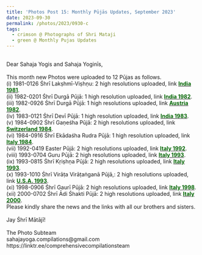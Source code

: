 ```yaml
---
title: 'Photos Post 15: Monthly Pūjās Updates, September 2023'
date: 2023-09-30
permalink: /photos/2023/0930-c
tags:
  - crimson @ Photographs of Shri Mataji
  - green @ Monthly Pujas Updates
---
```


<p>
<br>
Dear Sahaja Yogis and Sahaja Yoginīs,<br>
<br>
This month new Photos were uploaded to 12 Pūjas as follows.<br>
(i) 1981-0126 Śhrī Lakṣhmī-Viṣhṇu: 2 high resolutions uploaded, link <a href="https://eternalmoments.smugmug.com/Countries/India/1981"> <font color="DarkGreen"><b>India 1981</b></font></a>.<br>
(ii) 1982-0201 Śhrī Durgā Pūjā: 1 high resolution uploaded, link <a href="https://eternalmoments.smugmug.com/Countries/India/1982"> <font color="DarkGreen"><b>India 1982</b></font></a>.<br>
(iii) 1982-0926 Śhrī Durgā Pūjā: 1 high resolutions uploaded, link <a href="https://eternalmoments.smugmug.com/Countries/Austria/1982"> <font color="DarkGreen"><b>Austria 1982</b></font></a>.<br>
(iv) 1983-0121 Śhrī Devī Pūjā: 1 high resolution uploaded, link <a href="https://eternalmoments.smugmug.com/Countries/India/1983"> <font color="DarkGreen"><b>India 1983</b></font></a>.<br>
(v) 1984-0902 Śhrī Gaṇeśha Pūjā: 2 high resolutions uploaded, link <a href="https://eternalmoments.smugmug.com/Countries/Switzerland/1984"> <font color="DarkGreen"><b>Switzerland 1984</b></font></a>.<br>
(vi) 1984-0916 Śhrī Ekādaśha Rudra Pūjā: 1 high resolution uploaded, link <a href="https://eternalmoments.smugmug.com/Countries/Italy/1984"> <font color="DarkGreen"><b>Italy 1984</b></font></a>.<br>
(vii) 1992-0419 Easter Pūjā: 2 high resolutions uploaded, link <a href="https://eternalmoments.smugmug.com/Countries/Italy/1992"> <font color="DarkGreen"><b>Italy 1992</b></font></a>.<br>
(viii) 1993-0704 Guru Pūjā: 2 high resolutions uploaded, link <a href="https://eternalmoments.smugmug.com/Countries/Italy/1993"> <font color="DarkGreen"><b>Italy 1993</b></font></a>.<br>
(ix) 1993-0815 Śhrī Kṛiṣhṇa Pūjā: 2 high resolutions uploaded, link <a href="https://eternalmoments.smugmug.com/Countries/Italy/1993"> <font color="DarkGreen"><b>Italy 1993</b></font></a>.<br>
(x) 1993-1010 Śhrī Virāṭa Virāṭaṅganā Pūjā,: 2 high resolutions uploaded, link <a href="https://eternalmoments.smugmug.com/Countries/U.S.A./1993"> <font color="DarkGreen"><b>U.S.A. 1993</b></font></a>.<br>
(xi) 1998-0906 Śhrī Gaurī Pūjā: 2 high resolutions uploaded, link <a href="https://eternalmoments.smugmug.com/Countries/Italy/1998"> <font color="DarkGreen"><b>Italy 1998</b></font></a>.<br>
(xii) 2000-0702 Śhrī Ādi Śhakti Pūjā: 2 high resolutions uploaded, link <a href="https://eternalmoments.smugmug.com/Countries/Italy/1993"> <font color="DarkGreen"><b>Italy 2000</b></font></a>.<br>
Please kindly share the news and the links with all our brothers and sisters.<br>
<br>
Jay Śhrī Mātājī!<br>
<br>
The Photo Subteam<br>
sahajayoga.compilations@gmail.com<br>
https://linktr.ee/comprehensivecompilationsteam<br>
</p>